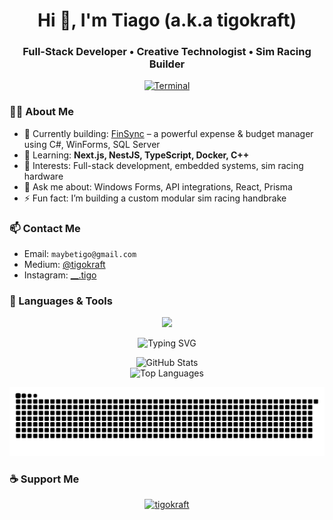 <h1 align="center">Hi 👋, I'm Tiago (a.k.a tigokraft)</h1>
<h3 align="center">Full-Stack Developer • Creative Technologist • Sim Racing Builder</h3>

<!-- The GitHub Profile Terminal -->
<p align="center">
  <a href="https://your-portfolio.com">
    <img src="https://raw.githubusercontent.com/YourUsername/My-Terminal-Generator/main/terminal.gif" alt="Terminal" />
  </a>
</p>

### 👨‍💻 About Me

- 🔭 Currently building: [FinSync](https://github.com/tigokraft/FinSync) – a powerful expense & budget manager using C#, WinForms, SQL Server
- 🌱 Learning: **Next.js, NestJS, TypeScript, Docker, C++**
- 🧠 Interests: Full-stack development, embedded systems, sim racing hardware
- 💬 Ask me about: Windows Forms, API integrations, React, Prisma
- ⚡ Fun fact: I’m building a custom modular sim racing handbrake

### 📫 Contact Me
- Email: `maybetigo@gmail.com`
- Medium: [@tigokraft](https://medium.com/@tigokraft)
- Instagram: [__.tigo](https://instagram.com/__.tigo)


### 🚀 Languages & Tools

<p align="center">
  <img src="https://skillicons.dev/icons?i=react,nextjs,ts,nodejs,nestjs,cpp,cs,py,tailwind,linux,docker,sqlite,mongodb,mysql,prisma,vscode" />
</p>

<p align="center">
  <img src="https://readme-typing-svg.herokuapp.com?font=Fira+Code&pause=1000&color=91C2FF&center=true&vCenter=true&multiline=true&lines=Full-stack+developer+from+Portugal;Building+beautiful+UIs+with+Next.js+and+React;Always+shipping+and+always+learning..." alt="Typing SVG" />
</p>

<p align="center">
  <img src="https://github-readme-stats.vercel.app/api?username=tigokraft&show_icons=true&theme=radical" alt="GitHub Stats" />
  <br />
  <img src="https://github-readme-stats.vercel.app/api/top-langs/?username=tigokraft&layout=compact&theme=radical" alt="Top Languages" />
</p>

<p align="center">
  <img src="https://raw.githubusercontent.com/tigokraft/tigokraft/output/github-contribution-grid-snake.svg" />
</p>

### ☕ Support Me

<p align="center">
  <a href="https://www.buymeacoffee.com/tigokraft">
    <img src="https://cdn.buymeacoffee.com/buttons/v2/default-yellow.png" height="50" width="210" alt="tigokraft" />
  </a>
</p>

